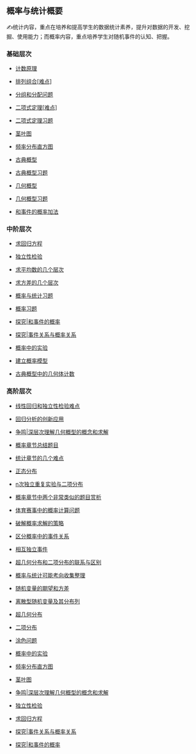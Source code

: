 ##  概率与统计概要<!-- {docsify-ignore} -->

:writing_hand:统计内容，重点在培养和提高学生的数据统计素养，提升对数据的开发、挖掘、使用能力；而概率内容，重点培养学生对随机事件的认知、把握。

### 基础层次

* <a   href=" https://www.cnblogs.com/wanghai0666/p/10416248.html "  target="_blank" >计数原理</a>

* <a   href=" http://www.cnblogs.com/wanghai0666/p/6396082.html "  target="_blank" >排列组合[难点]</a>

* [分组和分配问题](https://www.cnblogs.com/wanghai0666/p/14968625.html)

* <a   href="https://www.cnblogs.com/wanghai0666/p/10429916.html "  target="_blank" >二项式定理[难点]</a>  

* <a   href="https://www.cnblogs.com/wanghai0666/p/6419343.html  "  target="_blank" >二项式定理习题</a>  

* <a   href="https://www.cnblogs.com/wanghai0666/p/12622792.html"  target="_blank">茎叶图</a> 

* <a   href="https://www.cnblogs.com/wanghai0666/p/12659212.html"  target="_blank">频率分布直方图</a> 

* <a   href=" https://www.cnblogs.com/wanghai0666/p/6434005.html "  target="_blank" >古典概型 </a>

* [古典概型习题](https://www.cnblogs.com/wanghai0666/p/10537125.html)

* <a   href=" https://www.cnblogs.com/wanghai0666/p/8762599.html "  target="_blank" >几何概型 </a> 

* <a   href="https://www.cnblogs.com/wanghai0666/p/10537130.html"  target="_blank" >几何概型习题</a> 

* <a   href="https://www.cnblogs.com/wanghai0666/p/8574790.html  "  target="_blank" >和事件的概率加法</a> 

###  中阶层次

* <a  href="https://www.cnblogs.com/wanghai0666/p/12696272.html"  target="_blank">求回归方程</a> 

* <a  href="https://www.cnblogs.com/wanghai0666/p/12730860.html"  target="_blank">独立性检验</a> 

* <a  href="https://www.cnblogs.com/wanghai0666/p/14436389.html"  target="_blank">求平均数的几个层次</a>

*  [求方差的几个层次](https://www.cnblogs.com/wanghai0666/p/15829325.html)

* <a  href=" https://www.cnblogs.com/wanghai0666/p/7113605.html "  target="_blank" >概率与统计习题 </a>

* <a  href=" https://www.cnblogs.com/wanghai0666/p/6780423.html "  target="_blank" >概率习题 </a>

* <a  href="https://www.cnblogs.com/wanghai0666/p/13089736.html"  target="_blank">探究|和事件的概率</a> 

* <a  href="https://www.cnblogs.com/wanghai0666/p/13097441.html"  target="_blank">探究|事件关系与概率关系</a> 

* <a  href="https://www.cnblogs.com/wanghai0666/p/12637129.html"  target="_blank">概率中的实验</a> 

* <a  href="https://www.cnblogs.com/wanghai0666/p/10537142.html "  target="_blank">建立概率模型</a>

* [古典概型中的几何体计数](https://www.cnblogs.com/wanghai0666/p/10528537.html)  

###  高阶层次

* <a  href=" http://www.cnblogs.com/wanghai0666/p/6627265.html "  target="_blank" >线性回归和独立性检验难点 </a>

* [回归分析的创新应用](https://www.cnblogs.com/wanghai0666/p/14474677.html)

* <a  href="https://www.cnblogs.com/wanghai0666/p/12672532.html"  target="_blank">争鸣|深层次理解几何概型的概念和求解</a>

* <a  href="https://www.cnblogs.com/wanghai0666/p/6588668.html  "  target="_blank" >概率章节总结题目 </a>

* <a  href="https://www.cnblogs.com/wanghai0666/p/6678447.html  "  target="_blank" >统计章节的几个难点 </a>  

* <a  href="https://www.cnblogs.com/wanghai0666/p/6588675.html  "  target="_blank" >正态分布 </a>  

* <a  href=" https://www.cnblogs.com/wanghai0666/p/6554958.html "  target="_blank" >n次独立重复实验与二项分布</a>  

* <a  href="https://www.cnblogs.com/wanghai0666/p/5996815.html  "  target="_blank" >概率章节中两个非常类似的题目赏析</a>  

* <a  href=" https://www.cnblogs.com/wanghai0666/p/11050535.html "  target="_blank" >体育赛事中的概率计算问题</a> 

* <a  href="https://www.cnblogs.com/wanghai0666/p/10555477.html "  target="_blank">破解概率求解的策略 </a> 

* <a  href="https://www.cnblogs.com/wanghai0666/p/10557821.html "  target="_blank">区分概率中的事件关系</a> 

* <a  href="https://www.cnblogs.com/wanghai0666/p/10554696.html "  target="_blank">相互独立事件</a> 

* <a  href=" https://www.cnblogs.com/wanghai0666/p/9429147.html "  target="_blank" >超几何分布和二项分布的联系与区别</a>  

* <a  href=" https://www.cnblogs.com/wanghai0666/p/8763301.html "  target="_blank" >概率与统计可能考向收集整理 </a>
 
* <a  href=" https://www.cnblogs.com/wanghai0666/p/7120728.html "  target="_blank" >随机变量的期望和方差 </a>

* <a  href="https://www.cnblogs.com/wanghai0666/p/6524726.html  "  target="_blank" >离散型随机变量及其分布列</a>

* <a href="https://www.cnblogs.com/wanghai0666/p/10534758.html "  target="_blank">超几何分布</a> 

* <a href="https://www.cnblogs.com/wanghai0666/p/10566348.html "  target="_blank">二项分布</a> 

* <a href="https://www.cnblogs.com/wanghai0666/p/10575168.html "  target="_blank">涂色问题</a> 


* [概率中的实验](https://www.cnblogs.com/wanghai0666/p/12637129.html)	

 
* [频率分布直方图](https://www.cnblogs.com/wanghai0666/p/12659212.html)	

* [茎叶图](https://www.cnblogs.com/wanghai0666/p/12622792.html)	

* [争鸣|深层次理解几何概型的概念和求解](https://www.cnblogs.com/wanghai0666/p/12672532.html)	

* [独立性检验](https://www.cnblogs.com/wanghai0666/p/12730860.html)	

* [求回归方程](https://www.cnblogs.com/wanghai0666/p/12696272.html)	

* [探究|事件关系与概率关系](https://www.cnblogs.com/wanghai0666/p/13097441.html)	

* [探究|和事件的概率](https://www.cnblogs.com/wanghai0666/p/13089736.html)	




